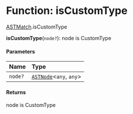 # Function: isCustomType

[ASTMatch](/auto-docs/fixed-layout-editor/modules/ASTMatch.md).isCustomType

**isCustomType**(`node?`): node is CustomType

#### Parameters

| Name | Type |
| :------ | :------ |
| `node?` | [`ASTNode`](/auto-docs/fixed-layout-editor/classes/ASTNode.md)<`any`, `any`> |

#### Returns

node is CustomType

